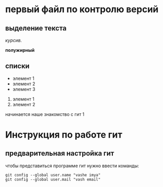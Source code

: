 # первый файл по контролю версий

## выделение текста

*курсив.*

**полужирный**

## списки

* элемент 1
* элемент 2 
* элемент 3

1. элемент 1
2. элемент 2

начинается наше знакомство с гит 1

# **Инструкция по работе гит**

## предварительная настройка гит

чтобы представиться программе гит нужно ввести команды: 

    git config --global user.name "vashe imya"
    git config --global user.mail "vash email"

